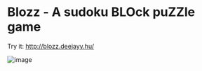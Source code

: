 # Blozz - A sudoku BLOck puZZle game

Try it: http://blozz.deejayy.hu/

![image](https://github.com/deejayy/blozz/assets/3474106/d1afed7d-67cb-4ef5-b190-854d321795f4)
